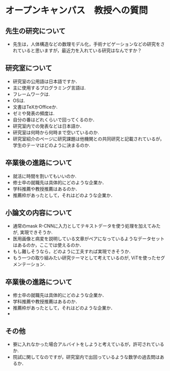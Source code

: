 # オープンキャンパス　教授への質問
## 先生の研究について
- 先生は，人体構造などの数理モデル化，手術ナビゲーションなどの研究をされていると思いますが，最近力を入れている研究はなんですか？

## 研究室について
- 研究室の公用語は日本語ですか．
- 主に使用するプログラミング言語は.
- フレームワークは.
- OSは.
- 文書はTeXかOfficeか.
- ゼミや発表の頻度は.
- 自分の番はどれくらいで回ってくるのか．
- 研究室内での発表などは日本語か．
- 研究室は何時から何時まで空いているのか.
- 研究室紹介のページに研究課題は他機関との共同研究と記載されているが，学生のテーマはどのように決まるのか.

## 卒業後の進路について
- 就活に時間を割いてもいいのか.
- 修士卒の就職先は具体的にどのような企業か．
- 学科推薦や教授推薦はあるのか．
- 推薦枠があったとして，それはどのような企業か．

## 小論文の内容について
- 通常のmask R-CNNに入力としてテキストデータを使う処理を加えてみたが, 実現できそうか.
- 医用画像と病変を説明している文章がペアになっているようなデータセットはあるのか，ここでは使えるのか．
- もし難しそうなら，どのように工夫すれば実現できそうか．
- もう一つの取り組みたい研究テーマとして考えているのが, ViTを使ったセグメンテーション.

## 卒業後の進路について
- 修士卒の就職先は具体的にどのような企業か．
- 学科推薦や教授推薦はあるのか．
- 推薦枠があったとして，それはどのような企業か．
- 
## その他
- 寮に入れなかった場合アルバイトをしようと考えているが，許可されているか.
- 院試に関してなのですが，研究室内で出回っているような数学の過去問はあるか．